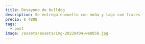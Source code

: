 ```yaml
---
title: Desayuno de bulldog
description: Se entrega envuelto con moño y tags con frases
precio: $ 4800
tags:
  - post
image: /assets/assets/img-20220404-wa0058.jpg
---
```

